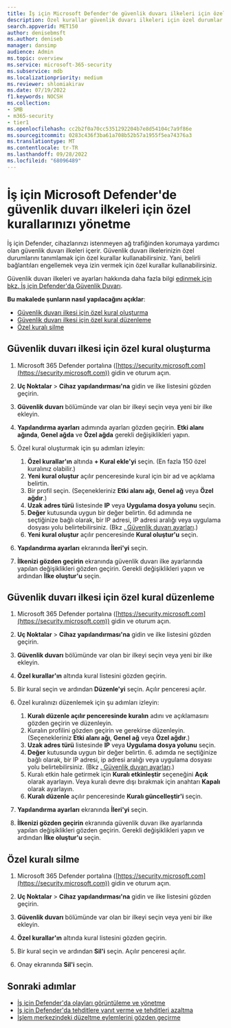 ```yaml
---
title: İş için Microsoft Defender'de güvenlik duvarı ilkeleri için özel kuralları yönetme
description: Özel kurallar güvenlik duvarı ilkeleri için özel durumlar sağlar. İş için Defender'da belirli bağlantıları engellemek veya izin vermek için özel kurallar kullanabilirsiniz.
search.appverid: MET150
author: denisebmsft
ms.author: deniseb
manager: dansimp
audience: Admin
ms.topic: overview
ms.service: microsoft-365-security
ms.subservice: mdb
ms.localizationpriority: medium
ms.reviewer: shlomiakirav
ms.date: 07/19/2022
f1.keywords: NOCSH
ms.collection:
- SMB
- m365-security
- tier1
ms.openlocfilehash: cc2b2f0a70cc5351292204b7e8d54104c7a9f86e
ms.sourcegitcommit: 0283c436f3ba61a708b52b57a1955f5ea74376a3
ms.translationtype: MT
ms.contentlocale: tr-TR
ms.lasthandoff: 09/28/2022
ms.locfileid: "68096489"
---
```

# <a name="manage-your-custom-rules-for-firewall-policies-in-microsoft-defender-for-business"></a>İş için Microsoft Defender'de güvenlik duvarı ilkeleri için özel kurallarınızı yönetme

İş için Defender, cihazlarınızı istenmeyen ağ trafiğinden korumaya yardımcı olan güvenlik duvarı ilkeleri içerir. Güvenlik duvarı ilkelerinizin özel durumlarını tanımlamak için özel kurallar kullanabilirsiniz. Yani, belirli bağlantıları engellemek veya izin vermek için özel kurallar kullanabilirsiniz.

Güvenlik duvarı ilkeleri ve ayarları hakkında daha fazla bilgi [edinmek için bkz. İş için Defender'da Güvenlik Duvarı](mdb-firewall.md).

**Bu makalede şunların nasıl yapılacağını açıklar**:

- [Güvenlik duvarı ilkesi için özel kural oluşturma](#create-a-custom-rule-for-a-firewall-policy)
- [Güvenlik duvarı ilkesi için özel kural düzenleme](#edit-a-custom-rule-for-a-firewall-policy)
- [Özel kuralı silme](#delete-a-custom-rule)


## <a name="create-a-custom-rule-for-a-firewall-policy"></a>Güvenlik duvarı ilkesi için özel kural oluşturma

1. Microsoft 365 Defender portalına ([https://security.microsoft.com](https://security.microsoft.com)) gidin ve oturum açın.

2. **Uç Noktalar** > **Cihaz yapılandırması'na** gidin ve ilke listesini gözden geçirin.

3. **Güvenlik duvarı** bölümünde var olan bir ilkeyi seçin veya yeni bir ilke ekleyin.

4. **Yapılandırma ayarları** adımında ayarları gözden geçirin. **Etki alanı ağında**, **Genel ağda** ve **Özel ağda** gerekli değişiklikleri yapın.

5. Özel kural oluşturmak için şu adımları izleyin: 

   1. **Özel kurallar'ın** altında **+ Kural ekle'yi** seçin. (En fazla 150 özel kuralınız olabilir.)
   2. **Yeni kural oluştur** açılır penceresinde kural için bir ad ve açıklama belirtin.
   3. Bir profil seçin. (Seçenekleriniz **Etki alanı ağı**, **Genel ağ** veya **Özel ağdır**.)
   4. **Uzak adres türü** listesinde **IP** veya **Uygulama dosya yolunu** seçin.
   5. **Değer** kutusunda uygun bir değer belirtin. 6d adımında ne seçtiğinize bağlı olarak, bir IP adresi, IP adresi aralığı veya uygulama dosyası yolu belirtebilirsiniz. (Bkz [. Güvenlik duvarı ayarları](mdb-firewall.md).)
   6. **Yeni kural oluştur** açılır penceresinde **Kural oluştur'u** seçin. 

6. **Yapılandırma ayarları** ekranında **İleri'yi** seçin.

7. **İlkenizi gözden geçirin** ekranında güvenlik duvarı ilke ayarlarında yapılan değişiklikleri gözden geçirin. Gerekli değişiklikleri yapın ve ardından **İlke oluştur'u** seçin.

## <a name="edit-a-custom-rule-for-a-firewall-policy"></a>Güvenlik duvarı ilkesi için özel kural düzenleme

1. Microsoft 365 Defender portalına ([https://security.microsoft.com](https://security.microsoft.com)) gidin ve oturum açın.

2. **Uç Noktalar** > **Cihaz yapılandırması'na** gidin ve ilke listesini gözden geçirin.

3. **Güvenlik duvarı** bölümünde var olan bir ilkeyi seçin veya yeni bir ilke ekleyin.

4. **Özel kurallar'ın** altında kural listesini gözden geçirin.

5. Bir kural seçin ve ardından **Düzenle'yi** seçin. Açılır penceresi açılır.

6. Özel kuralınızı düzenlemek için şu adımları izleyin:

   1. **Kuralı düzenle açılır penceresinde kuralın** adını ve açıklamasını gözden geçirin ve düzenleyin.
   2. Kuralın profilini gözden geçirin ve gerekirse düzenleyin. (Seçenekleriniz **Etki alanı ağı**, **Genel ağ** veya **Özel ağdır**.)
   3. **Uzak adres türü** listesinde **IP** veya **Uygulama dosya yolunu** seçin.
   4. **Değer** kutusunda uygun bir değer belirtin. 6. adımda ne seçtiğinize bağlı olarak, bir IP adresi, ip adresi aralığı veya uygulama dosyası yolu belirtebilirsiniz. (Bkz [. Güvenlik duvarı ayarları](mdb-firewall.md).)
   5. Kuralı etkin hale getirmek için **Kuralı etkinleştir** seçeneğini **Açık** olarak ayarlayın. Veya kuralı devre dışı bırakmak için anahtarı **Kapalı** olarak ayarlayın.
   6. **Kuralı düzenle** açılır penceresinde **Kuralı güncelleştir'i** seçin. 

7. **Yapılandırma ayarları** ekranında **İleri'yi** seçin.

8. **İlkenizi gözden geçirin** ekranında güvenlik duvarı ilke ayarlarında yapılan değişiklikleri gözden geçirin. Gerekli değişiklikleri yapın ve ardından **İlke oluştur'u** seçin.

## <a name="delete-a-custom-rule"></a>Özel kuralı silme

1. Microsoft 365 Defender portalına ([https://security.microsoft.com](https://security.microsoft.com)) gidin ve oturum açın.

2. **Uç Noktalar** > **Cihaz yapılandırması'na** gidin ve ilke listesini gözden geçirin.

3. **Güvenlik duvarı** bölümünde var olan bir ilkeyi seçin veya yeni bir ilke ekleyin.

4. **Özel kurallar'ın** altında kural listesini gözden geçirin.

5. Bir kural seçin ve ardından **Sil'i** seçin. Açılır penceresi açılır.

6. Onay ekranında **Sil'i** seçin. 

## <a name="next-steps"></a>Sonraki adımlar

- [İş için Defender'da olayları görüntüleme ve yönetme](mdb-view-manage-incidents.md)
- [İş için Defender'da tehditlere yanıt verme ve tehditleri azaltma](mdb-respond-mitigate-threats.md)
- [İşlem merkezindeki düzeltme eylemlerini gözden geçirme](mdb-review-remediation-actions.md)